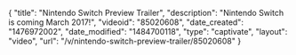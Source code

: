 {
    "title": "Nintendo Switch Preview Trailer",
    "description": "Nintendo Switch is coming March 2017!",
    "videoid": "85020608",
    "date_created": "1476972002",
    "date_modified": "1484700118",
    "type": "captivate",
    "layout": "video",
    "url": "\/v\/nintendo-switch-preview-trailer\/85020608"
}